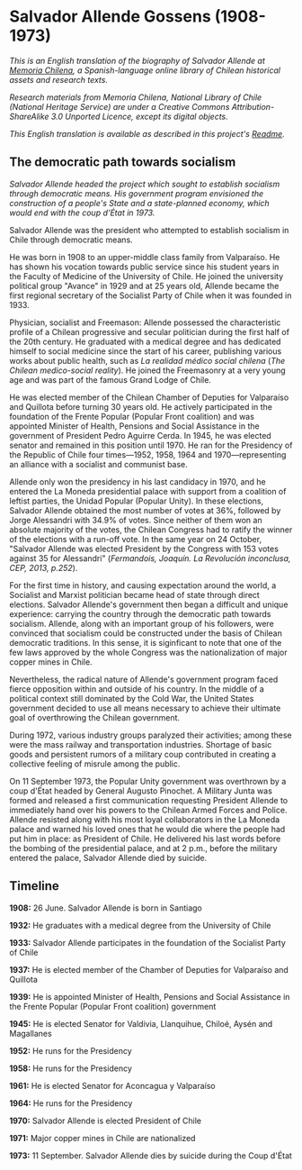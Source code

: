 # Salvador Allende Gossens (1908-1973)

_This is an English translation of the biography of Salvador Allende at [Memoria Chilena](https://www.memoriachilena.gob.cl/602/w3-article-799.html), a Spanish-language online library of Chilean historical assets and research texts._

_Research materials from Memoria Chilena, National Library of Chile (National Heritage Service) are under a Creative Commons Attribution-ShareAlike 3.0 Unported Licence, except its digital objects._

_This English translation is available as described in this project's [Readme](https://github.com/jamiegcan/a-place-for-salvador-allende#license)._

## The democratic path towards socialism

_Salvador Allende headed the project which sought to establish socialism through democratic means. His government program envisioned the construction of a people's State and a state-planned economy, which would end with the coup d'État in 1973._

Salvador Allende was the president who attempted to establish socialism in Chile through democratic means.

He was born in 1908 to an upper-middle class family from Valparaíso. He has shown his vocation towards public service since his student years in the Faculty of Medicine of the University of Chile. He joined the university political group "Avance" in 1929 and at 25 years old, Allende became the first regional secretary of the Socialist Party of Chile when it was founded in 1933.

Physician, socialist and Freemason: Allende possessed the characteristic profile of a Chilean progressive and secular politician during the first half of the 20th century. He graduated with a medical degree and has dedicated himself to social medicine since the start of his career, publishing various works about public health, such as _La realidad médico social chilena_ (_The Chilean medico-social reality_). He joined the Freemasonry at a very young age and was part of the famous Grand Lodge of Chile.

He was elected member of the Chilean Chamber of Deputies for Valparaíso and Quillota before turning 30 years old. He actively participated in the foundation of the Frente Popular (Popular Front coalition) and was appointed Minister of Health, Pensions and Social Assistance in the government of President Pedro Aguirre Cerda. In 1945, he was elected senator and remained in this position until 1970. He ran for the Presidency of the Republic of Chile four times—1952, 1958, 1964 and 1970—representing an alliance with a socialist and communist base.

Allende only won the presidency in his last candidacy in 1970, and he entered the La Moneda presidential palace with support from a coalition of leftist parties, the Unidad Popular (Popular Unity). In these elections, Salvador Allende obtained the most number of votes at 36%, followed by Jorge Alessandri with 34.9% of votes. Since neither of them won an absolute majority of the votes, the Chilean Congress had to ratify the winner of the elections with a run-off vote. In the same year on 24 October, "Salvador Allende was elected President by the Congress with 153 votes against 35 for Alessandri" (_Fermandois, Joaquín. La Revolución inconclusa, CEP, 2013, p.252_).

For the first time in history, and causing expectation around the world, a Socialist and Marxist politician became head of state through direct elections. Salvador Allende's government then began a difficult and unique experience: carrying the country through the democratic path towards socialism. Allende, along with an important group of his followers, were convinced that socialism could be constructed under the basis of Chilean democratic traditions. In this sense, it is siginficant to note that one of the few laws approved by the whole Congress was the nationalization of major copper mines in Chile.

Nevertheless, the radical nature of Allende's government program faced fierce opposition within and outside of his country. In the middle of a political context still dominated by the Cold War, the United States government decided to use all means necessary to achieve their ultimate goal of overthrowing the Chilean government.

During 1972, various industry groups paralyzed their activities; among these were the mass railway and transportation industries. Shortage of basic goods and persistent rumors of a military coup contributed in creating a collective feeling of misrule among the public.

On 11 September 1973, the Popular Unity government was overthrown by a coup d'État headed by General Augusto Pinochet. A Military Junta was formed and released a first communication requesting President Allende to immediately hand over his powers to the Chilean Armed Forces and Police. Allende resisted along with his most loyal collaborators in the La Moneda palace and warned his loved ones that he would die where the people had put him in place: as President of Chile. He delivered his last words before the bombing of the presidential palace, and at 2 p.m., before the military entered the palace, Salvador Allende died by suicide.

## Timeline

**1908:** 26 June. Salvador Allende is born in Santiago

**1932:** He graduates with a medical degree from the University of Chile

**1933:** Salvador Allende participates in the foundation of the Socialist Party of Chile

**1937:** He is elected member of the Chamber of Deputies for Valparaíso and Quillota

**1939:** He is appointed Minister of Health, Pensions and Social Assistance in the Frente Popular (Popular Front coalition) government

**1945:** He is elected Senator for Valdivia, Llanquihue, Chiloé, Aysén and Magallanes

**1952:** He runs for the Presidency

**1958:** He runs for the Presidency

**1961:** He is elected Senator for Aconcagua y Valparaíso

**1964:** He runs for the Presidency

**1970:** Salvador Allende is elected President of Chile

**1971:** Major copper mines in Chile are nationalized

**1973:** 11 September. Salvador Allende dies by suicide during the Coup d'État
